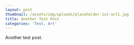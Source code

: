 ```yaml
---
layout: post
thumbnail: /assets/img/uploads/placeholder-1x1-art1.jpg
title: Another Test Post
categories: 'Test, Art'
---
```

Another test post.

